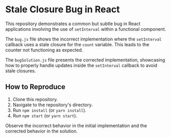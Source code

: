 # Stale Closure Bug in React

This repository demonstrates a common but subtle bug in React applications involving the use of `setInterval` within a functional component.

The `bug.js` file shows the incorrect implementation where the `setInterval` callback uses a stale closure for the `count` variable.  This leads to the counter not functioning as expected.

The `bugSolution.js` file presents the corrected implementation, showcasing how to properly handle updates inside the `setInterval` callback to avoid stale closures.

## How to Reproduce

1. Clone this repository.
2. Navigate to the repository's directory.
3. Run `npm install` (or `yarn install`).
4. Run `npm start` (or `yarn start`).

Observe the incorrect behavior in the initial implementation and the corrected behavior in the solution.
